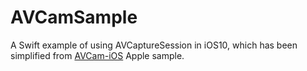 # AVCamSample
A Swift example of using AVCaptureSession in iOS10, which has been simplified from [AVCam-iOS](https://developer.apple.com/library/content/samplecode/AVCam/Listings/Swift_AVCam_CameraViewController_swift.html) Apple sample.
